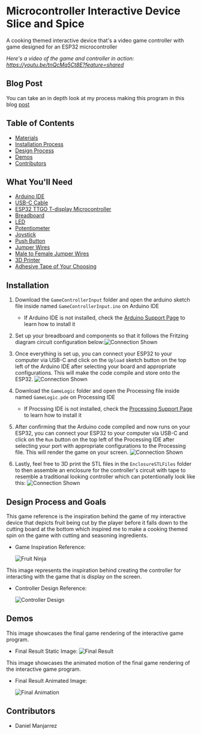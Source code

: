 # Microcontroller Interactive Device Slice and Spice
A cooking themed interactive device that's a video game controller with game designed for an ESP32 microcontroller

*Here's a video of the game and controller in action: https://youtu.be/tnQcMq5Ct8E?feature=shared*

## Blog Post

You can take an in depth look at my process making this program in this blog [post](https://brassy-moonflower-6cd.notion.site/Slice-and-Spice-S2-12d18fb9102d80a786a9e72461ec0fd8?pvs=4)

## Table of Contents

- [Materials](#what-youll-need)
- [Installation Process](#installation)
- [Design Process](#design-process-and-goals)
- [Demos](#demos)
- [Contributors](#contributors)

## What You'll Need

 + [Arduino IDE](https://www.arduino.cc/en/software)
 + [USB-C Cable](https://www.amazon.com/3-Pack-Charging-Compatible-Max%EF%BC%8CSamsung-MacBook/dp/B0C5DFLGZG/ref=sr_1_1_sspa?crid=1J4HMA8LN1V72&dib=eyJ2IjoiMSJ9._xXfHeYXKMA7uaVBojUx7_ztgfErVtQfGS9iKfENhIyM9fyMpbyxRjvtii0Tf4yjlhaQorsdAM6MqPXO7kg06HKjPVVsh_zgFfSz_lB3Mujs5SBqXuGu7unNou_67eJjPteECmqSqyQJ-3WuGb6hDoa6s259xWDlp3RHbFOKcesy0UrPyKvBnMEjzk1GGAZ03Xwczrl-2dIli56iUuHxdmXsHH5k_THtTmGIfckcIjEGKF9nE6xFW9s3R97vA62yXXxH0ugyjIF7hv7GUWTFIyp28Rhv76XkCkyQ2eFJeZs.HRGVQ5v8xi7RDidmZ1ULkysSISZY84_s3ymlprYzKoQ&dib_tag=se&keywords=usb+c+cable&qid=1730077700&s=industrial&sprefix=usb+c+cable%2Cindustrial%2C101&sr=1-1-spons&sp_csd=d2lkZ2V0TmFtZT1zcF9hdGY&psc=1)
 + [ESP32 TTGO T-display Microcontroller](https://www.amazon.com/LILYGO-T-Display-Arduino-Development-CH9102F/dp/B099MPFJ9M?th=1)
 + [Breadboard](https://www.amazon.com/EL-CP-003-Breadboard-Solderless-Distribution-Connecting/dp/B01EV6LJ7G/ref=sr_1_13?crid=34X8PPI0DBVGL&dib=eyJ2IjoiMSJ9.BTT8MNHPlv4K77wqKb52By9wqhO8D20fweqTDbF_zIHk5F4fE59hggxnrwNQ0WXhfMPsTKopU72QV0E78jfiJeR5fH1-r-5-Q2f62ZiWHZy7h65OjWKk6AgCtgvFMVlXVZRIG69yOyUzEbciKw3e_0OFfyMyl9X4n0FXea0pxpK48cyxgtQxq43lyiDW5DwjB_Bq3DIBwFvGlJIo2jblZUu4Ld4rmyKi2xe2b-mCMhnRSnCmMXatnHMNUDiWfaURxkgUqREv3SQr-E_y-4mr8S33kuJ5zt8PwSmC5mEf--Y._KngmxBR7CKm46j1rh--lnUGY7WhmwhG7h8K_bJS7Vw&dib_tag=se&keywords=breadboard&qid=1730077539&s=industrial&sprefix=breadboard%2Cindustrial%2C112&sr=1-13)
 + [LED](https://www.amazon.com/eBoot-Pieces-Emitting-Diodes-Assorted/dp/B06XPV4CSH/ref=sxin_15_pa_sp_search_thematic_sspa?content-id=amzn1.sym.76d54fcc-2362-404d-ab9b-b0653e2b2239%3Aamzn1.sym.76d54fcc-2362-404d-ab9b-b0653e2b2239&crid=FVWQEFJM55ZM&cv_ct_cx=led&dib=eyJ2IjoiMSJ9.6vTmBK01jW8wJBwOUYH4xvzriyO9okaUSxP_jGnIxj7gR22VdYdTLY2q7lrHvcw0XfBp4NyCxN4spTiCn2T5cw.0WNL8ceu-wkmdY7CIex0b0TGPI7ETN-mY5wlwOSa9dg&dib_tag=se&keywords=led&pd_rd_i=B06XPV4CSH&pd_rd_r=ecf755d8-b6c0-49b7-8226-2c16c6a4db1d&pd_rd_w=NgkGS&pd_rd_wg=t0sL4&pf_rd_p=76d54fcc-2362-404d-ab9b-b0653e2b2239&pf_rd_r=SDDGWE6V9XF473A2FCCH&qid=1730077498&s=industrial&sbo=RZvfv%2F%2FHxDF%2BO5021pAnSA%3D%3D&sprefix=led%2Cindustrial%2C92&sr=1-1-6024b2a3-78e4-4fed-8fed-e1613be3bcce-spons&sp_csd=d2lkZ2V0TmFtZT1zcF9zZWFyY2hfdGhlbWF0aWM&psc=1)
 + [Potentiometer](https://www.amazon.com/Molence-Breadboard-Potentiometer-Trimpot-Arduino/dp/B097TPRV61/ref=asc_df_B097TPRV61?tag=bingshoppinga-20&linkCode=df0&hvadid=80539416388073&hvnetw=o&hvqmt=e&hvbmt=be&hvdev=c&hvlocint=&hvlocphy=&hvtargid=pla-4584138884485526&psc=1&msclkid=fe5c01d3cd2b1c57530766cd2e2df2aa)
 + [Joystick](https://www.amazon.com/dp/B07Z44N6DG)
 + [Push Button](https://www.digikey.com/en/products/detail/sparkfun-electronics/COM-10302/5775291)
 + [Jumper Wires](https://www.digikey.com/en/products/detail/bud-industries/BC-32626/5291560)
 + [Male to Female Jumper Wires](https://www.digikey.com/en/products/detail/adafruit-industries-llc/1954/6827087)
 + [3D Printer](https://www.amazon.com/HEPHI3D-Printers-Beginners-Assembled-Removable/dp/B0CMHJRM29/ref=sr_1_10?crid=2MK0PZ9VFMOSU&dib=eyJ2IjoiMSJ9.DpKNC2_35uTLj9pKGNT60blLVJ13BuHHYgOn2hbZcxlp15cPVac9dnOYXc2yjrsX196Kn7_Kb9NEiD1QlBCNqrsD8-CXHcAKH8VuNEcHzGtVCM0rgngYrydG3GsKtsvLSMS83G8ynVlFg_DfCHpUkPHEBQiyfTREEDyDJHbnV30WMia95MDjvbcMAXIWG5WNdvndyp_ybNoUQWyHfk2Ag1BJmeHdxYQKOew5AxtFsphUs-rnUmlt79imEpzL8j8OxBudoOtTds9JGuoE2qgX_1IL5WHcWAzfPGY9QQ3-T5E.g_wgq16-qBcScqvATYpUdqdRl_eUEwvmTmDpE1ClzT8&dib_tag=se&keywords=3d+printer&qid=1730077620&s=industrial&sprefix=3d+p%2Cindustrial%2C98&sr=1-10)
 + [Adhesive Tape of Your Choosing](https://www.amazon.com/Lichamp-General-Purpose-Painting-Stationery/dp/B07G97ZJ7Y/ref=sxin_15_pa_sp_search_thematic_sspa?content-id=amzn1.sym.76d54fcc-2362-404d-ab9b-b0653e2b2239%3Aamzn1.sym.76d54fcc-2362-404d-ab9b-b0653e2b2239&crid=2UEE9F17TEP2O&cv_ct_cx=tape&dib=eyJ2IjoiMSJ9.ltuWyEb4cIxg_G6TjJGGd5hToFDCJFCUctmCmhMpD_0zKcMRCj1QCYXLhxZCHC_t5gDelek12aG4L6x4-w50vQ.3ezT3uv5SMBbQd0xQCHEnYwg4asVE4yvN7ydjhQEcFY&dib_tag=se&keywords=tape&pd_rd_i=B07G97ZJ7Y&pd_rd_r=049ad745-920d-4bd7-91fa-da8bb7d1e324&pd_rd_w=Js0si&pd_rd_wg=dDkoB&pf_rd_p=76d54fcc-2362-404d-ab9b-b0653e2b2239&pf_rd_r=V80YXJ78XGQJ61TPJ08W&qid=1730077660&s=industrial&sbo=RZvfv%2F%2FHxDF%2BO5021pAnSA%3D%3D&sprefix=tape%2Cindustrial%2C98&sr=1-3-6024b2a3-78e4-4fed-8fed-e1613be3bcce-spons&sp_csd=d2lkZ2V0TmFtZT1zcF9zZWFyY2hfdGhlbWF0aWM&psc=1)


## Installation
1. Download the `GameControllerInput` folder and open the arduino sketch file inside named `GameControllerInput.ino` on Arduino IDE
    * If Arduino IDE is not installed, check the [Arduino Support Page](https://support.arduino.cc/hc/en-us/articles/360019833020-Download-and-install-Arduino-IDE) to learn how to install it

2. Set up your breadboard and components so that it follows the Fritzing diagram circuit configuration below:![Connection Shown](images/circuit.png)

3. Once everything is set up, you can connect your ESP32 to your computer via USB-C and click on the `Upload` sketch button on the top left of the Arduino IDE after selecting your board and appropriate configurations. This will make the code compile and store onto the ESP32.
![Connection Shown](images/arduinoScreenshot.png)

4. Download the `GameLogic` folder and open the Processing file inside named `GameLogic.pde` on Processing IDE
    * If Procssing IDE is not installed, check the [Processing Support Page](https://processing.org/download) to learn how to install it

5. After confirming that the Arduino code compiled and now runs on your ESP32, you can connect your ESP32 to your computer via USB-C and click on the `Run` button on the top left of the Processing IDE after selecting your port with appropriate configurations to the Processing file. This will render the game on your screen.
![Connection Shown](images/processingScreenshot.png)

6. Lastly, feel free to 3D print the STL files in the `EnclosureSTLFiles` folder to then assemble an enclosure for the controller's circuit with tape to resemble a traditional looking controller which can potentionally look like this:
![Connection Shown](images/controllerScreenshot.png)

## Design Process and Goals

This game reference is the inspiration behind the game of my interactive device that depicts fruit being cut by the player before it falls down to the cutting board at the bottom which inspired me to make a cooking themed spin on the game with cutting and seasoning ingredients.

- Game Inspiration Reference:

  ![Fruit Ninja](images/FruitNinja.jpg)

This image represents the inspiration behind creating the controller for interacting with the game that is display on the screen.

- Controller Design Reference:

  ![Controller Design](images/controllerReference.jpg)

## Demos

This image showcases the final game rendering of the interactive game program.

- Final Result Static Image:
![Final Result](images/gameStatic.png)

This image showcases the animated motion of the final game rendering of the interactive game program.

- Final Result Animated Image: 

  ![Final Animation](images/gameMotion.gif)

## Contributors

- Daniel Manjarrez
